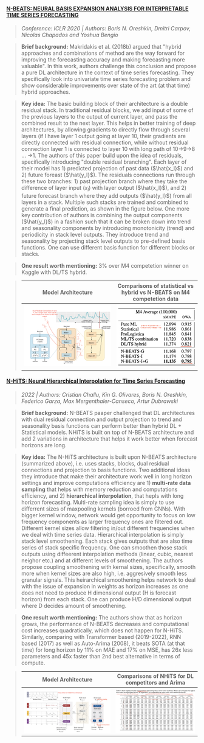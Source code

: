 


#### [N-BEATS: NEURAL BASIS EXPANSION ANALYSIS FOR INTERPRETABLE TIME SERIES FORECASTING](https://arxiv.org/pdf/1905.10437.pdf)

> *Conference:  ICLR 2020 | Authors: Boris N. Oreshkin, Dmitri Carpov, Nicolas Chapados and Yoshua Bengio*  

> **Brief background:** 
    Makridakis et al. (2018b) argued that "hybrid approaches and combinations of method are the way forward for improving the forecasting accuracy and making 
    forecasting more valuable". In this work, authors challenge this conclusion and propose a pure DL architecture in the context of time series forecasting. 
    They specifically look into univariate time series forecasting problem and show considerable improvements over state of the art (at that time) hybrid approaches.

> **Key idea:** 
    The basic building block of their architecture is a double residual stack. In traditional residual blocks, we add input of some of the previous layers to the output of current layer, and pass the combined result to the next layer. This helps in better training of deep architectures, by allowing gradients to directly flow through several layers (if I have layer 1 output going at layer 10, their gradients are directly connected with residual connection, while without residual connection layer 1 is connected to layer 10 with long path of 10->9->8 ... ->1. The authors of this paper build upon the idea of residuals, specifically introducing "double residual branching". Each layer of their model has 1) predicted projection of past data ($\hat{x_l}$) and 2) future foreast ($\hat{y_l}$). The residuals connections run through these two branches: 1) past projection branch where they take the difference of layer input ($x_l$) with layer output ($\hat{x_l}$), and 2) future forecast branch where they add outputs ($\hat{y_l}$) from all layers in a stack. Multiple such stacks are trained and combined to generate a final prediction, as shown in the figure below. One more key contribution of authors is combining the output components ($\hat{y_l}$) in a fashion such that it can be broken down into trend and seasonality components by introducing monotonicity (trend) and periodicity in stack level outputs. They introduce trend and seasonality by projecting stack level outputs to pre-defined basis functions. One can use different basis function for different  blocks or stacks.       
    

> **One result worth mentioning:**
    3% over M4 competetion winner on Kaggle with DL/TS hybrid.
    

> Model Architecture            | Comparisons of statistical vs hybrid vs N-BEATS on M4 competetion data
> :-------------------------:|:-------------------------:
> <img src="images/nbeats.png" width="600"/>  |  <img src="images/nbeats-results.png" width="400"/>


#### [N-HiTS: Neural Hierarchical Interpolation for Time Series Forecasting](https://arxiv.org/pdf/2201.12886.pdf)

> *2022 | Authors: Cristian Challu, Kin G. Olivares, Boris N. Oreshkin, Federico Garza, Max Mergenthaler-Canseco, Artur Dubrawski*  

> **Brief background:** 
    N-BEATS paaper challenged that DL architectures with dual residual connection and output projection to trend and seasonality basis functions can perform better than hybrid DL + Statistical models. NHiTS is built on top of N-BEATS architecture and add 2 variations in architecture that helps it work better when forecast horizons are long. 


> **Key idea:** 
    The N-HiTS architecture is built upon N-BEATS architecture (summarized above), i.e. uses stacks, blocks, dual residual connections and projection to basis functions. Two additional ideas they introduce that make their architecture work well in long horizon settings and improve computations efficiency are 1) **multi-rate data sampling** that helps with memory reduction and computations efficiency, and 2) **hierarchical interpolation**, that hepls with long horizon forecasting. Multi-rate sampling idea is simply to use differrent sizes of maxpooling kernels (borroed from CNNs). With bigger kernel window, network would get opportunity to focus on low frequency components as larger frequency ones are filtered out. Different kernel sizes allow filtering in/out different frequencies when we deal with time series data. Hierarchical interpolation is simply stack level smoothening. Each stack gives outputs that are also time series of stack specific frequency. One can smoothen those stack outputs using diffeerent interpolation methods (linear, cubic, nearest neighor etc.) and at different levels of smoothening. The authors propose coupling smoothening with kernal sizes, specifically, smooth more when kernel sizes are also high, i.e. aggresively smooth less granular signals. This heirarchical smoothening helps network to deal with the issue of expansion in weights as horizon increases as one does not need to produce H dimensional output (H is forecast horizon) from each stack. One can produce H/D dimensional output where D decides amount of smoothening.  


> **One result worth mentioning:** 
    The authors show that as horizon grows, the performance of N-BEATS decreases and computational cost increases quadratically, which does not happen for N-HiTS. Similarly, comparing with Transformer based (2019-2022), RNN based (2017) as well as Auto-Arima (2008), it beats SOTA (at that time) for long horizon by 11% on MAE and 17% on MSE, has 26x less parameters and 45x faster than 2nd best alternative in terms of compute. 

> Model Architecture            | Comparisons of NHiTS for DL competitors and Arima
> :-------------------------:|:-------------------------:
> <img src="images/nhits-arch.png" width="700"/>  |  <img src="images/nhits-perf.png" width="600"/>



